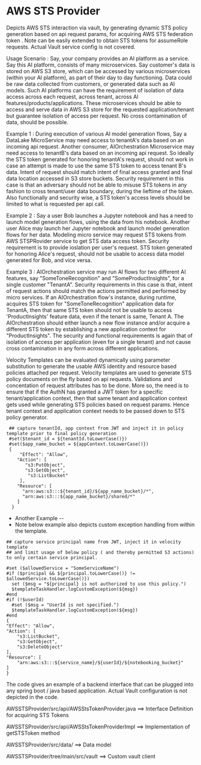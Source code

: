 # AWS STS Provider 
Depicts AWS STS interaction via vault, by generating dynamic STS policy generation based on api request params, for acquiring AWS STS federation token . Note can be easily extended to obtain STS tokens for assumeRole requests. Actual Vault service config is not covered.

Usage Scenario : Say, your company provides an AI platform as a service. Say this AI platform, consists of many microservices. Say customer's data is stored on AWS S3 store, which can be accessed by various microservices (within your AI platform), as part of their day to day functioning. Data could be raw data collected from customers, or generated data 
 such as AI models. Such AI platforms can have the requirement of isolation of data access 
across each request, across tenant, across AI features/products/applications. These microservices should be able to access and serve data in AWS S3 store  for the requested application/tenant but guarantee isolation of access per request. No cross contamination of data, should be possible.

Example 1 : During execution of various AI model generation flows, Say a DataLake MicroService may need access to tenantA's data based on an incoming api request. Another consumer, AIOrchestration Microservice may need access to tenantB's data based on an incoming api request. So ideally the STS token generated for honoring tenantA's request, should not work in case an attempt is made to use the same STS token to access tenant B's data. Intent of request should match intent of final access granted and final data location accessed in S3 store buckets. 
Security requirement in this case is that an adversary should not be able to misuse STS tokens in any fashion to cross tenant/user data boundary, during the lieftime of the token.
Also functionally and security wise, a STS token's access levels should be limited to what is requested per api call.

Example 2 : Say a user Bob launches a Jupyter notebook and has a need to launch model generation flows, using the data from his notebook. Another user Alice may launch her Jupyter notebook and launch model generation flows for her data. Modeling micro service may request STS tokens from AWS STSPRovider service to get STS data access token.
Security requirement is to provide ioslation per user's request. STS token generated for honoring Alice's request, should not be usable to access data model generated for Bob, and vice versa. 

Example 3 : AIOrchestration service may run AI flows for two different AI features, say "SomeToneRecognition" and "SomeProductInsights", for a single customer "TenantA". Security requirements in this case is that, intent of request actions should match the actions permitted and performed by micro services.
If an AIOrchestration flow's instance, during runtime, acquires STS token for "SomeToneRecognition" application data for TenantA, then that same STS token should not be usable to access 'ProductInsights' feature data, even if the tenant is same, Tenant A. The AIOrchestration should either launch a new flow instance and/or acquire a different STS token by establishing a new  application context for "ProductInsights". The security and functional requirements is again that of isolation of access per application (even for a single tenant) and not cause cross contamination in any form across different applications. 

Velocity Templates can be evaluated dynamically using parameter substitution to generate the usable AWS identity and resource based policies attached per request. Velocity templates are  used to generate STS policy documents on the fly based on api requests. Validations and concentation of request attributes has to be done. 
More so, the need is to ensure that if the AuthN has granted a JWT token for a specific tenant/application context, then that same tenant and application context gets used while
generating STS policies based on request params. Hence tenant context and application context needs to be passed down to STS policy generator.

     ## capture tenantId, app context from JWT and inject it in policy template prior to final policy generation
     #set($tenant_id = ${tenantId.toLowerCase()})
     #set($app_name_bucket = ${appContext.toLowerCase()})
     {
         "Effect": "Allow",
        "Action": [
           "s3:PutObject",
           "s3:GetObject",
            "s3:ListBucket"
         ],
        "Resource": [
          "arn:aws:s3:::${tenant_id}/${app_name_bucket}/*",
          "arn:aws:s3:::${app_name_bucket}/shared/*"
        ]
      }
     
   * Another Example --
   * Note below example also depicts custom exception handling from within the template.
    
    ## capture service principal name from JWT, inject it in velocity template 
    ## and limit usage of below policy ( and thereby permitted S3 actions) to only certain service principal.
    
    #set ($allowedService = "SomeServiceName")
    #if ($principal && ${principal.toLowerCase()} != $allowedService.toLowerCase()})
      set ($msg = "${principal} is not authorized to use this policy.")
      $templateTaskHandler.logCustomException(${msg})
    #end
    #if (!$userId)
      #set ($msg = "UserId is not specified.")
      $templateTaskHandler.logCustomException(${msg})
    #end
    {
    "Effect": "Allow",
    "Action": [
        "s3:ListBucket",
        "s3:GetObject",
        "s3:DeleteObject"
    ],
    "Resource": [
        "arn:aws:s3:::${service_name}/${userId}/${notebooking_bucket}"
    ]
    }
    
The code gives an example of a backend interface that can be plugged into any spring boot / java based application. Actual Vault configuration is not depicted in the code.

AWSSTSProvider/src/api/AWSStsTokenProvider.java ==>  Interface Definition for acquiring STS Tokens

AWSSTSProvider/src/api/AWSStsTokenProviderImpl ==> Implementation of getSTSToken method 

AWSSTSProvider/src/data/ ==> Data model  

AWSSTSProvider/tree/main/src/vault ==> Custom vault client
